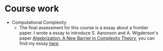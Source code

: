 Course work
=====
* Computational Complexity
  * The final assessment for this course is a essay about a frontier paper. I wrote a essay to introduce S. Aaronson and A. Wigderson's paper [Algebrization: A New Barrier in Complexity Theory](https://www.scottaaronson.com/papers/alg.pdf), you can find my essay [here](https://cvivier.github.io/files/essay.pdf).
